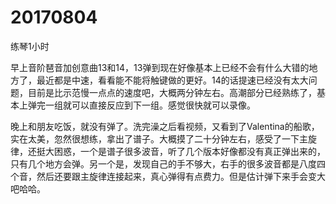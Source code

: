 # 20170804

练琴1小时

早上音阶琶音加创意曲13和14，13弹到现在好像基本上已经不会有什么大错的地方了，最近都是中速，看看能不能将触键做的更好。14的话提速已经没有太大问题，目前是比示范慢一点点的速度吧，大概两分钟左右。高潮部分已经熟练了，基本上弹完一组就可以直接反应到下一组。感觉很快就可以录像。

晚上和朋友吃饭，就没有弹了。洗完澡之后看视频，又看到了Valentina的船歌，实在太美，忽然很想练，拿出了谱子。大概摸了二十分钟左右，感受了一下主旋律，还挺大困惑，一个是谱子很多波音，听了几个版本好像都没有真正弹出来的，只有几个地方会弹。另一个是，发现自己的手不够大，右手的很多波音都是八度四个音，然后还要跟主旋律连接起来，真心弹得有点费力。但是估计弹下来手会变大吧哈哈。
